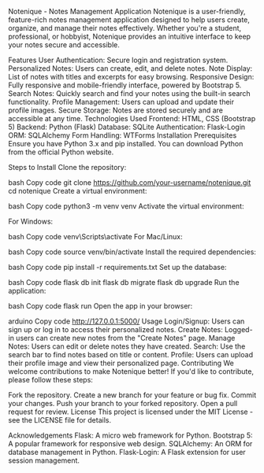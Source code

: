 Notenique - Notes Management Application
Notenique is a user-friendly, feature-rich notes management application designed to help users create, organize, and manage their notes effectively. Whether you're a student, professional, or hobbyist, Notenique provides an intuitive interface to keep your notes secure and accessible.

Features
User Authentication: Secure login and registration system.
Personalized Notes: Users can create, edit, and delete notes.
Note Display: List of notes with titles and excerpts for easy browsing.
Responsive Design: Fully responsive and mobile-friendly interface, powered by Bootstrap 5.
Search Notes: Quickly search and find your notes using the built-in search functionality.
Profile Management: Users can upload and update their profile images.
Secure Storage: Notes are stored securely and are accessible at any time.
Technologies Used
Frontend: HTML, CSS (Bootstrap 5)
Backend: Python (Flask)
Database: SQLite
Authentication: Flask-Login
ORM: SQLAlchemy
Form Handling: WTForms
Installation
Prerequisites
Ensure you have Python 3.x and pip installed. You can download Python from the official Python website.

Steps to Install
Clone the repository:

bash
Copy code
git clone https://github.com/your-username/notenique.git
cd notenique
Create a virtual environment:

bash
Copy code
python3 -m venv venv
Activate the virtual environment:

For Windows:

bash
Copy code
venv\Scripts\activate
For Mac/Linux:

bash
Copy code
source venv/bin/activate
Install the required dependencies:

bash
Copy code
pip install -r requirements.txt
Set up the database:

bash
Copy code
flask db init
flask db migrate
flask db upgrade
Run the application:

bash
Copy code
flask run
Open the app in your browser:

arduino
Copy code
http://127.0.0.1:5000/
Usage
Login/Signup: Users can sign up or log in to access their personalized notes.
Create Notes: Logged-in users can create new notes from the "Create Notes" page.
Manage Notes: Users can edit or delete notes they have created.
Search: Use the search bar to find notes based on title or content.
Profile: Users can upload their profile image and view their personalized page.
Contributing
We welcome contributions to make Notenique better! If you'd like to contribute, please follow these steps:

Fork the repository.
Create a new branch for your feature or bug fix.
Commit your changes.
Push your branch to your forked repository.
Open a pull request for review.
License
This project is licensed under the MIT License - see the LICENSE file for details.

Acknowledgements
Flask: A micro web framework for Python.
Bootstrap 5: A popular framework for responsive web design.
SQLAlchemy: An ORM for database management in Python.
Flask-Login: A Flask extension for user session management.
